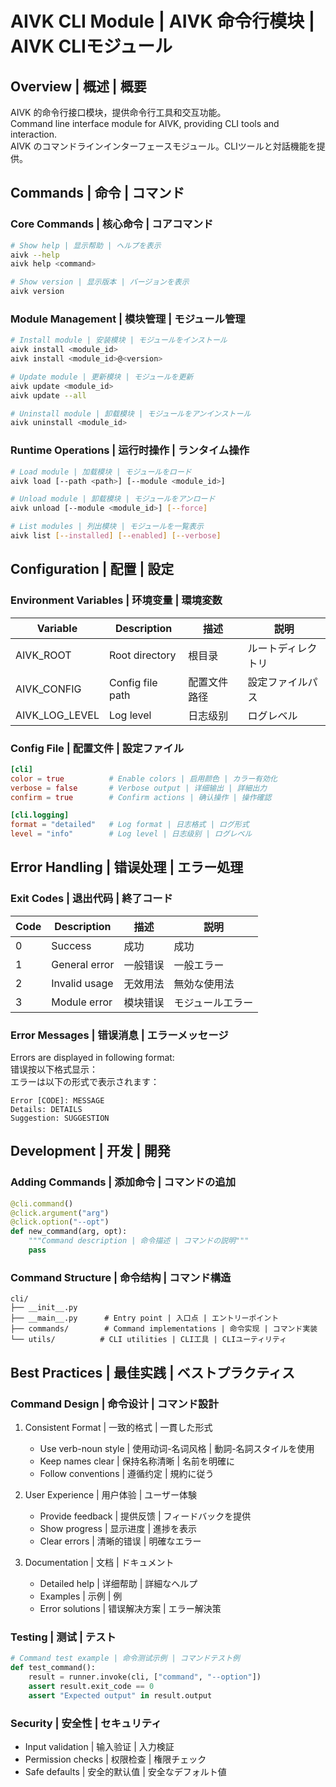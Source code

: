 # AIVK CLI Module | AIVK 命令行模块 | AIVK CLIモジュール

## Overview | 概述 | 概要

AIVK 的命令行接口模块，提供命令行工具和交互功能。  
Command line interface module for AIVK, providing CLI tools and interaction.  
AIVK のコマンドラインインターフェースモジュール。CLIツールと対話機能を提供。

## Commands | 命令 | コマンド

### Core Commands | 核心命令 | コアコマンド

```bash
# Show help | 显示帮助 | ヘルプを表示
aivk --help
aivk help <command>

# Show version | 显示版本 | バージョンを表示
aivk version
```

### Module Management | 模块管理 | モジュール管理

```bash
# Install module | 安装模块 | モジュールをインストール
aivk install <module_id>
aivk install <module_id>@<version>

# Update module | 更新模块 | モジュールを更新
aivk update <module_id>
aivk update --all

# Uninstall module | 卸载模块 | モジュールをアンインストール
aivk uninstall <module_id>
```

### Runtime Operations | 运行时操作 | ランタイム操作

```bash
# Load module | 加载模块 | モジュールをロード
aivk load [--path <path>] [--module <module_id>]

# Unload module | 卸载模块 | モジュールをアンロード
aivk unload [--module <module_id>] [--force]

# List modules | 列出模块 | モジュールを一覧表示
aivk list [--installed] [--enabled] [--verbose]
```

## Configuration | 配置 | 設定

### Environment Variables | 环境变量 | 環境変数

| Variable | Description | 描述 | 説明 |
|----------|-------------|------|------|
| AIVK_ROOT | Root directory | 根目录 | ルートディレクトリ |
| AIVK_CONFIG | Config file path | 配置文件路径 | 設定ファイルパス |
| AIVK_LOG_LEVEL | Log level | 日志级别 | ログレベル |

### Config File | 配置文件 | 設定ファイル

```toml
[cli]
color = true          # Enable colors | 启用颜色 | カラー有効化
verbose = false       # Verbose output | 详细输出 | 詳細出力
confirm = true        # Confirm actions | 确认操作 | 操作確認

[cli.logging]
format = "detailed"   # Log format | 日志格式 | ログ形式
level = "info"        # Log level | 日志级别 | ログレベル
```

## Error Handling | 错误处理 | エラー処理

### Exit Codes | 退出代码 | 終了コード

| Code | Description | 描述 | 説明 |
|------|-------------|------|------|
| 0 | Success | 成功 | 成功 |
| 1 | General error | 一般错误 | 一般エラー |
| 2 | Invalid usage | 无效用法 | 無効な使用法 |
| 3 | Module error | 模块错误 | モジュールエラー |

### Error Messages | 错误消息 | エラーメッセージ

Errors are displayed in following format:  
错误按以下格式显示：  
エラーは以下の形式で表示されます：

```
Error [CODE]: MESSAGE
Details: DETAILS
Suggestion: SUGGESTION
```

## Development | 开发 | 開発

### Adding Commands | 添加命令 | コマンドの追加

```python
@cli.command()
@click.argument("arg")
@click.option("--opt")
def new_command(arg, opt):
    """Command description | 命令描述 | コマンドの説明"""
    pass
```

### Command Structure | 命令结构 | コマンド構造

```
cli/
├── __init__.py
├── __main__.py      # Entry point | 入口点 | エントリーポイント
├── commands/        # Command implementations | 命令实现 | コマンド実装
└── utils/          # CLI utilities | CLI工具 | CLIユーティリティ
```

## Best Practices | 最佳实践 | ベストプラクティス

### Command Design | 命令设计 | コマンド設計

1. Consistent Format | 一致的格式 | 一貫した形式
   - Use verb-noun style | 使用动词-名词风格 | 動詞-名詞スタイルを使用
   - Keep names clear | 保持名称清晰 | 名前を明確に
   - Follow conventions | 遵循约定 | 規約に従う

2. User Experience | 用户体验 | ユーザー体験
   - Provide feedback | 提供反馈 | フィードバックを提供
   - Show progress | 显示进度 | 進捗を表示
   - Clear errors | 清晰的错误 | 明確なエラー

3. Documentation | 文档 | ドキュメント
   - Detailed help | 详细帮助 | 詳細なヘルプ
   - Examples | 示例 | 例
   - Error solutions | 错误解决方案 | エラー解決策

### Testing | 测试 | テスト

```python
# Command test example | 命令测试示例 | コマンドテスト例
def test_command():
    result = runner.invoke(cli, ["command", "--option"])
    assert result.exit_code == 0
    assert "Expected output" in result.output
```

### Security | 安全性 | セキュリティ

- Input validation | 输入验证 | 入力検証
- Permission checks | 权限检查 | 権限チェック
- Safe defaults | 安全的默认值 | 安全なデフォルト値

